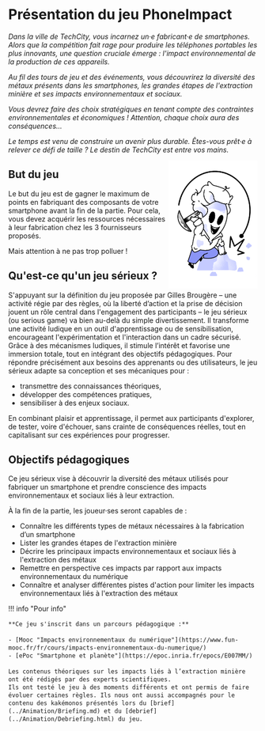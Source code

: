 # Présentation du jeu PhoneImpact

*Dans la ville de TechCity, vous incarnez un·e fabricant·e de smartphones. Alors que la compétition fait rage pour produire les téléphones portables les plus innovants, une question cruciale émerge : l'impact environnemental de la production de ces appareils.*

*Au fil des tours de jeu et des événements, vous découvrirez la diversité des métaux présents dans les smartphones, les grandes étapes de l'extraction minière et ses impacts environnementaux et sociaux.*

*Vous devrez faire des choix stratégiques en tenant compte des contraintes environnementales et économiques ! Attention, chaque choix aura des conséquences...*

*Le temps est venu de construire un avenir plus durable. Êtes-vous prêt·e à relever ce défi de taille ? Le destin de TechCity est entre vos mains.*
  
<img alt="Equipe.png" src="../img/Equipe.png" width="180" align="right" />  

## But du jeu

Le but du jeu est de gagner le maximum de points en fabriquant des composants de votre smartphone avant la fin de la partie. Pour cela, vous devez acquérir les ressources nécessaires à leur fabrication chez les 3 fournisseurs proposés.

Mais attention à ne pas trop polluer !
## Qu'est-ce qu'un jeu sérieux ?

S'appuyant sur la définition du jeu proposée par Gilles Brougère – une activité régie par des règles, où la liberté d’action et la prise de décision jouent un rôle central dans l'engagement des participants – le jeu sérieux (ou serious game) va bien au-delà du simple divertissement. Il transforme une activité ludique en un outil d'apprentissage ou de sensibilisation, encourageant l'expérimentation et l'interaction dans un cadre sécurisé.
Grâce à des mécanismes ludiques, il stimule l’intérêt et favorise une immersion totale, tout en intégrant des objectifs pédagogiques. Pour répondre précisément aux besoins des apprenants ou des utilisateurs, le jeu sérieux adapte sa conception et ses mécaniques pour :
- transmettre des connaissances théoriques,
- développer des compétences pratiques,
- sensibiliser à des enjeux sociaux.

En combinant plaisir et apprentissage, il permet aux participants d'explorer, de tester, voire d'échouer, sans crainte de conséquences réelles, tout en capitalisant sur ces expériences pour progresser.

## Objectifs pédagogiques

Ce jeu sérieux vise à découvrir la diversité des métaux utilisés pour fabriquer un smartphone et prendre conscience des impacts environnementaux et sociaux liés à leur extraction.

À la fin de la partie, les joueur·ses seront capables de :

- Connaître les différents types de métaux nécessaires à la fabrication d’un smartphone
- Lister les grandes étapes de l'extraction minière
- Décrire les principaux impacts environnementaux et sociaux liés à l'extraction des métaux
- Remettre en perspective ces impacts par rapport aux impacts environnementaux du numérique
- Connaître et analyser différentes pistes d'action pour limiter les impacts environnementaux liés à l'extraction des métaux

!!! info "Pour info"

    **Ce jeu s'inscrit dans un parcours pédagogique :**  
  
    - [Mooc "Impacts environnementaux du numérique"](https://www.fun-mooc.fr/fr/cours/impacts-environnementaux-du-numerique/)  
    - [ePoc "Smartphone et planète"](https://epoc.inria.fr/epocs/E007MM/)  
      
    Les contenus théoriques sur les impacts liés à l’extraction minière ont été rédigés par des experts scientifiques.  
    Ils ont testé le jeu à des moments différents et ont permis de faire évoluer certaines règles. Ils nous ont aussi accompagnés pour le contenu des kakémonos présentés lors du [brief](../Animation/Briefing.md) et du [debrief](../Animation/Debriefing.html) du jeu.
